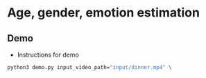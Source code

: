 # Age, gender, emotion estimation
## Demo
* Instructions for demo
```sh
python3 demo.py input_video_path="input/dinner.mp4" \
```
